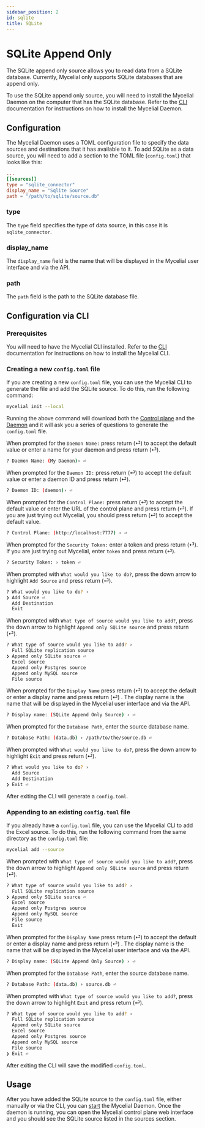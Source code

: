 ```yaml
---
sidebar_position: 2
id: sqlite
title: SQLite
---
```


# SQLite Append Only

The SQLite append only source allows you to read data from a SQLite database. 
Currently, Mycelial only supports SQLite databases that are append only.

To use the SQLite append only source, you will need to install the Mycelial 
Daemon on the computer that has the SQLite database. Refer to the 
[CLI](../getting-started/CLI.md) documentation for instructions on how to
install the Mycelial Daemon.

## Configuration

The Mycelial Daemon uses a TOML configuration file to specify the data sources
and destinations that it has available to it. To add SQLite as a data source,
you will need to add a section to the TOML file (`config.toml`) that looks like
this:

```toml
...
[[sources]]
type = "sqlite_connector"
display_name = "Sqlite Source"
path = "/path/to/sqlite/source.db"
```

### type

The `type` field specifies the type of data source, in this case it is
`sqlite_connector`.

### display_name

The `display_name` field is the name that will be displayed in the Mycelial user
interface and via the API.

### path

The `path` field is the path to the SQLite database file.

## Configuration via CLI

### Prerequisites

You will need to have the Mycelial CLI installed. Refer to the 
[CLI](../getting-started/CLI.md) documentation for instructions on how to
install the Mycelial CLI.

### Creating a new `config.toml` file

If you are creating a new `config.toml` file, you can use the Mycelial CLI to
generate the file and add the SQLite source. To do this, run the following 
command:

```sh
mycelial init --local
```

Running the above command will download both the [Control
plane](../core-concepts/Control-Plane) and the
[Daemon](../core-concepts/Daemon.md) and it will ask you a series of questions
to generate the `config.toml` file.

When prompted for the `Daemon Name:` press return (⏎) to accept the default
value or enter a name for your daemon and press return (⏎).

```sh
? Daemon Name: (My Daemon)› ⏎
```

When prompted for the `Daemon ID:` press return (⏎) to accept the default value
or enter a daemon ID and press return (⏎).

```sh
? Daemon ID: (daemon)› ⏎
```

When prompted for the `Control Plane:` press return (⏎) to accept the default value or
enter the URL of the control plane and press return (⏎). If you are just trying
out Mycelial, you should press return (⏎) to accept the default value.

```sh
? Control Plane: (http://localhost:7777) › ⏎
```

When prompted for the `Security Token:` enter a token and press return (⏎). If 
you are just trying out Mycelial, enter `token` and press return (⏎).

```sh
? Security Token: › token ⏎
```

When prompted with `What would you like to do?`, press the down arrow to
highlight `Add Source` and press return (⏎).

```sh
? What would you like to do? ›
❯ Add Source ⏎
  Add Destination
  Exit
```

When prompted with `What type of source would you like to add?`, press the down
arrow to highlight `Append only SQLite source` and press return (⏎).

```sh
? What type of source would you like to add? ›
  Full SQLite replication source
❯ Append only SQLite source ⏎
  Excel source
  Append only Postgres source
  Append only MySQL source
  File source
```

When prompted for the `Display Name` press return (⏎) to accept the default or
enter a display name and press return (⏎) . The display name is the name that
will be displayed in the Mycelial user interface and via the API.

```sh
? Display name: (SQLite Append Only Source) › ⏎
```

When prompted for the `Database Path`, enter the source database name.

```sh
? Database Path: (data.db) › /path/to/the/source.db ⏎
```

When prompted with `What would you like to do?`, press the down arrow to
highlight `Exit` and press return (⏎).

```sh
? What would you like to do? ›
  Add Source
  Add Destination
❯ Exit ⏎
```

After exiting the CLI will generate a `config.toml`.

### Appending to an existing `config.toml` file

If you already have a `config.toml` file, you can use the Mycelial CLI to add
the Excel source. To do this, run the following command from the same directory
as the `config.toml` file:

```sh
mycelial add --source
```

When prompted with `What type of source would you like to add?`, press the down
arrow to highlight `Append only SQLite source` and press return (⏎).

```sh
? What type of source would you like to add? ›
  Full SQLite replication source
❯ Append only SQLite source ⏎
  Excel source
  Append only Postgres source
  Append only MySQL source
  File source
  Exit
```

When prompted for the `Display Name` press return (⏎) to accept the default or
enter a display name and press return (⏎) . The display name is the name that
will be displayed in the Mycelial user interface and via the API.

```sh
? Display name: (SQLite Append Only Source) › ⏎
```

When prompted for the `Database Path`, enter the source database name.

```sh
? Database Path: (data.db) › source.db ⏎
```

When prompted with `What type of source would you like to add?`, press the down
arrow to highlight `Exit` and press return (⏎).

```sh
? What type of source would you like to add? ›
  Full SQLite replication source
  Append only SQLite source
  Excel source 
  Append only Postgres source
  Append only MySQL source
  File source
❯ Exit ⏎
```

After exiting the CLI will save the modified `config.toml`.

## Usage

After you have added the SQLite source to the `config.toml` file, either
manually or via the CLI, you can [start](../getting-started/CLI.md#starting) the
Mycelial Daemon. Once the daemon is running, you can open the Mycelial control
plane web interface and you should see the SQLite source listed in the sources
section.

